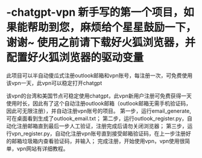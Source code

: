 # -chatgpt-vpn 新手写的第一个项目，如果能帮助到您，麻烦给个星星鼓励一下，谢谢~ 使用之前请下载好火狐浏览器，并配置好火狐浏览器的驱动变量
此项目可以半自动傻瓜式注册outlook邮箱和vpn账号，每注册一次，可免费使用该vpn一天，此vpn可以稳定打开chatgpt

该vpn的台湾和美国节点可稳定使用chatgpt，此vpn新用户注册可免费获得一天使用时长，因此有了这个自动注册outlook邮箱（outlook邮箱无需手机验证码，因此可无限注册），并自动注册vpn账号的项目。
第一步，运行email_generate, 可在桌面看到生成了outlook_email.txt；
第二步，运行outlook_register.py，自动化注册邮箱直到最后一步人工验证，注册完成后请勿关闭浏览器；
第三步，运行vpn_register.py，自动化注册vpn账号直到接受邮箱验证码，在上一步注册好的邮箱垃圾箱内查看验证码，并输入；
完成注册，开始使用vpn，vpn使用很简单，vpn网站有详细教程。
